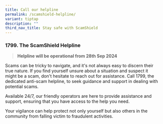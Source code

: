 ```yaml
---
title: Call our helpline
permalink: /scamshield-helpline/
variant: tiptap
description: ""
third_nav_title: Stay safe with ScamShield
---
```

<h3><strong>1799. The ScamShield Helpline</strong></h3>
<blockquote>
<p><strong>Helpline will be operational from 28th Sep 2024</strong>
</p>
</blockquote>
<p>Scams can be tricky to navigate, and it's not always easy to discern their
true nature. If you find yourself unsure about a situation and suspect
it might be a scam, don't hesitate to reach out for assistance. Call 1799,
the dedicated anti-scam helpline, to seek guidance and support in dealing
with potential scams.</p>
<p>Available 24/7, our friendly operators are here to provide assistance
and support, ensuring that you have access to the help you need.</p>
<p>Your vigilance can help protect not only yourself but also others in the
community from falling victim to fraudulent activities.</p>